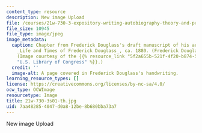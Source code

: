 ```yaml
---
content_type: resource
description: New image Upload
file: /courses/21w-730-3-expository-writing-autobiography-theory-and-practice-spring-2001/7aa482854047d0a812be8b680bba73a7_21w-730-3s01-th.jpg
file_size: 10945
file_type: image/jpeg
image_metadata:
  caption: Chapter from Frederick Douglass's draft manuscript of his autobiography,
    _Life and Times of Frederick Douglass_, ca. 1880. (Frederick Douglass Papers)
    (Image courtesy of the {{% resource_link "5f2a655b-521f-4f20-b874-52a2910d906f"
    "U.S. Library of Congress" %}}.)
  credit: ''
  image-alt: A page covered in Frederick Douglass's handwriting.
learning_resource_types: []
license: https://creativecommons.org/licenses/by-nc-sa/4.0/
ocw_type: OCWImage
resourcetype: Image
title: 21w-730-3s01-th.jpg
uid: 7aa48285-4047-d0a8-12be-8b680bba73a7
---
```

New image Upload